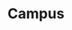 ---
layout: gallery
title: Campus
images:
  - src: /images/arboles-bonsai-2.jpg
    category: recinto 1
  - src: /images/hierbas.jpg
    category: recinto 1
  - src: /images/arboles-bonsai.jpg  
    category: recinto 1
  - src: /images/hombre-trabajando.jpg
    category: recinto 2
  - src: /images/area-bosque-seco-2.jpg
    category: recinto 1
  - src: /images/invernadero-2.jpg
    category: recinto 1
  - src: /images/invernadero-3.jpg
    category: recinto 1
  - src: /images/area-bosque-seco.jpg      
    category: recinto 1
  - src: /images/baloncesto-cancha-2.jpg
    category: recinto 1
  - src: /images/invernadero-4.jpg
    category: recinto 1
  - src: /images/baloncesto-cancha-3.jpg
    category: recinto 1
  - src: /images/invernadero.jpg
    category: recinto 1
  - src: /images/invernadero-grande.jpg
    category: recinto 1
  - src: /images/bancas.jpg
    category: recinto 1
  - src: /images/baloncesto-cancha.jpg
    category: recinto 1
  - src: /images/puente-parque-acuatico-2.jpg
    category: recinto 1
  - src: /images/letrero-area-compostaje.jpg
    category: recinto 1
  - src: /images/letra-de-planta.jpg
    category: recinto 1
  - src: /images/camino-de-puerta.jpg
    category: recinto 1
  - src: /images/bosque-pinos.jpg
    category: recinto 1
  - src: /images/ropa-afuera.jpg
    category: recinto 1
  - src: /images/letrero-parque-acuatico.jpg
    category: recinto 1
  - src: /images/oficina-recintos-2.jpg
    category: recinto 2
  - src: /images/cama-de-flores.jpg 
    category: recinto 1
  - src: /images/plantas-jovenes.jpg
    category: recinto 1
  - src: /images/colibri.jpg
    category: recinto 1
  - src: /images/vista-lateral-cancha.jpg
    category: recinto 1
  - src: /images/camino.jpg 
    category: recinto 1
  - src: /images/camino-parque-acuatico.jpg
    category: recinto 1
  - src: /images/plantas-jovenes-2.jpg
    category: recinto 1
  - src: /images/camino-recintos-2.jpg
    category: recinto 2
  - src: /images/campo-de-beisbol.jpg
    category: recinto 1
  - src: /images/cancha-lejos.jpg
    category: recinto 1
  - src: /images/voleibol-cancha.jpg
    category: recinto 1
  - src: /images/casa-del-arbol.jpg
    category: recinto 1
  - src: /images/puente-parque-acuatico.jpg
    category: recinto 1
  - src: /images/ropa-afuera-2.jpg
    category: recinto 1
  - src: /images/cocina-recinto-2.jpg
    category: recinto 2
  - src: /images/tierra-parque-acuatico.jpg
    category: recinto 1
  - src: /images/comedor-pequeno.jpg
    category: recinto 2
  - src: /images/el-club-entrada.jpg
    category: recinto 1
  - src: /images/entrada.jpg
    category: recinto 1
  - src: /images/vista-a-la-entrada.jpg
    category: recinto 1
  - src: /images/vista-lateral-club.jpg
    category: recinto 1
  - src: /images/fresas-2.jpg
    category: recinto 1
  - src: /images/vista-lateral-oficina.jpg
    category: recinto 1
  - src: /images/vivero-pinos-2.jpg
    category: recinto 2
  - src: /images/fresas.jpg
    category: recinto 1
  - src: /images/gol.jpg
    category: recinto 1
  - src: /images/vivero-pinos-3.jpg
    category: recinto 2
  - src: /images/haciendo-tierra.jpg
    category: recinto 2
  - src: /images/vivero-pinos.jpg
    category: recinto 2
---